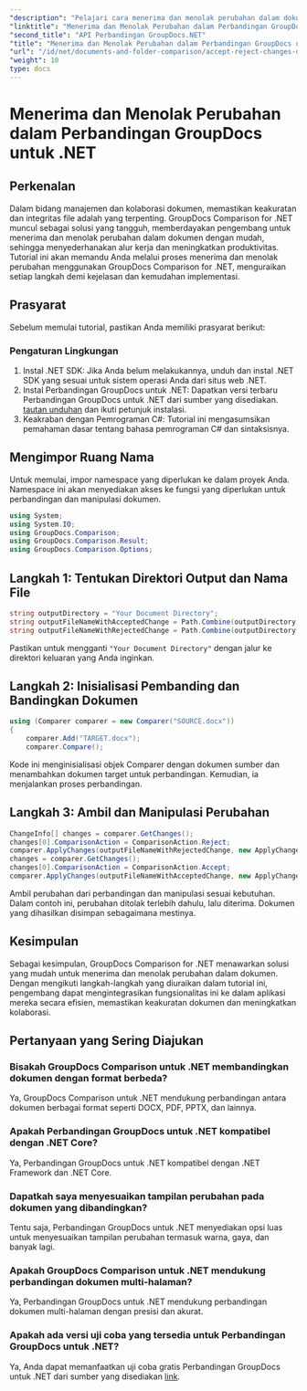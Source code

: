```yaml
---
"description": "Pelajari cara menerima dan menolak perubahan dalam dokumen menggunakan GroupDocs Comparison for .NET. Sederhanakan alur kerja dokumen Anda dengan mudah."
"linktitle": "Menerima dan Menolak Perubahan dalam Perbandingan GroupDocs untuk .NET"
"second_title": "API Perbandingan GroupDocs.NET"
"title": "Menerima dan Menolak Perubahan dalam Perbandingan GroupDocs untuk .NET"
"url": "/id/net/documents-and-folder-comparison/accept-reject-changes-dotnet/"
"weight": 10
type: docs
---
```

# Menerima dan Menolak Perubahan dalam Perbandingan GroupDocs untuk .NET

## Perkenalan
Dalam bidang manajemen dan kolaborasi dokumen, memastikan keakuratan dan integritas file adalah yang terpenting. GroupDocs Comparison for .NET muncul sebagai solusi yang tangguh, memberdayakan pengembang untuk menerima dan menolak perubahan dalam dokumen dengan mudah, sehingga menyederhanakan alur kerja dan meningkatkan produktivitas. Tutorial ini akan memandu Anda melalui proses menerima dan menolak perubahan menggunakan GroupDocs Comparison for .NET, menguraikan setiap langkah demi kejelasan dan kemudahan implementasi.
## Prasyarat
Sebelum memulai tutorial, pastikan Anda memiliki prasyarat berikut:
### Pengaturan Lingkungan
1. Instal .NET SDK: Jika Anda belum melakukannya, unduh dan instal .NET SDK yang sesuai untuk sistem operasi Anda dari situs web .NET.
2. Instal Perbandingan GroupDocs untuk .NET: Dapatkan versi terbaru Perbandingan GroupDocs untuk .NET dari sumber yang disediakan. [tautan unduhan](https://releases.groupdocs.com/comparison/net/) dan ikuti petunjuk instalasi.
3. Keakraban dengan Pemrograman C#: Tutorial ini mengasumsikan pemahaman dasar tentang bahasa pemrograman C# dan sintaksisnya.

## Mengimpor Ruang Nama
Untuk memulai, impor namespace yang diperlukan ke dalam proyek Anda. Namespace ini akan menyediakan akses ke fungsi yang diperlukan untuk perbandingan dan manipulasi dokumen.

```csharp
using System;
using System.IO;
using GroupDocs.Comparison;
using GroupDocs.Comparison.Result;
using GroupDocs.Comparison.Options;
```
## Langkah 1: Tentukan Direktori Output dan Nama File
```csharp
string outputDirectory = "Your Document Directory";
string outputFileNameWithAcceptedChange = Path.Combine(outputDirectory, "RESULT_WITH_ACCEPTED_CHANGE.docx");
string outputFileNameWithRejectedChange = Path.Combine(outputDirectory, "RESULT_WITH_REJECTED_CHANGE.docx");
```
Pastikan untuk mengganti `"Your Document Directory"` dengan jalur ke direktori keluaran yang Anda inginkan.
## Langkah 2: Inisialisasi Pembanding dan Bandingkan Dokumen
```csharp
using (Comparer comparer = new Comparer("SOURCE.docx"))
{
    comparer.Add("TARGET.docx");
    comparer.Compare();
```
Kode ini menginisialisasi objek Comparer dengan dokumen sumber dan menambahkan dokumen target untuk perbandingan. Kemudian, ia menjalankan proses perbandingan.
## Langkah 3: Ambil dan Manipulasi Perubahan
```csharp
ChangeInfo[] changes = comparer.GetChanges();
changes[0].ComparisonAction = ComparisonAction.Reject;
comparer.ApplyChanges(outputFileNameWithRejectedChange, new ApplyChangeOptions { Changes = changes, SaveOriginalState = true });
changes = comparer.GetChanges();
changes[0].ComparisonAction = ComparisonAction.Accept;
comparer.ApplyChanges(outputFileNameWithAcceptedChange, new ApplyChangeOptions { Changes = changes });
```
Ambil perubahan dari perbandingan dan manipulasi sesuai kebutuhan. Dalam contoh ini, perubahan ditolak terlebih dahulu, lalu diterima. Dokumen yang dihasilkan disimpan sebagaimana mestinya.

## Kesimpulan
Sebagai kesimpulan, GroupDocs Comparison for .NET menawarkan solusi yang mudah untuk menerima dan menolak perubahan dalam dokumen. Dengan mengikuti langkah-langkah yang diuraikan dalam tutorial ini, pengembang dapat mengintegrasikan fungsionalitas ini ke dalam aplikasi mereka secara efisien, memastikan keakuratan dokumen dan meningkatkan kolaborasi.
## Pertanyaan yang Sering Diajukan
### Bisakah GroupDocs Comparison untuk .NET membandingkan dokumen dengan format berbeda?
Ya, GroupDocs Comparison untuk .NET mendukung perbandingan antara dokumen berbagai format seperti DOCX, PDF, PPTX, dan lainnya.
### Apakah Perbandingan GroupDocs untuk .NET kompatibel dengan .NET Core?
Ya, Perbandingan GroupDocs untuk .NET kompatibel dengan .NET Framework dan .NET Core.
### Dapatkah saya menyesuaikan tampilan perubahan pada dokumen yang dibandingkan?
Tentu saja, Perbandingan GroupDocs untuk .NET menyediakan opsi luas untuk menyesuaikan tampilan perubahan termasuk warna, gaya, dan banyak lagi.
### Apakah GroupDocs Comparison untuk .NET mendukung perbandingan dokumen multi-halaman?
Ya, Perbandingan GroupDocs untuk .NET mendukung perbandingan dokumen multi-halaman dengan presisi dan akurat.
### Apakah ada versi uji coba yang tersedia untuk Perbandingan GroupDocs untuk .NET?
Ya, Anda dapat memanfaatkan uji coba gratis Perbandingan GroupDocs untuk .NET dari sumber yang disediakan [link](https://releases.groupdocs.com/).